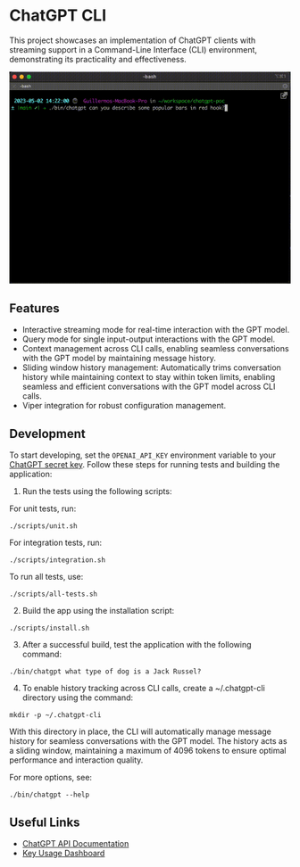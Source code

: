 # ChatGPT CLI

This project showcases an implementation of ChatGPT clients with streaming support in a Command-Line Interface (CLI)
environment, demonstrating its practicality and effectiveness.

![a screenshot](resources/recording.gif)

## Features

* Interactive streaming mode for real-time interaction with the GPT model.
* Query mode for single input-output interactions with the GPT model.
* Context management across CLI calls, enabling seamless conversations with the GPT model by maintaining message
  history.
* Sliding window history management: Automatically trims conversation history while maintaining context to stay within
  token limits, enabling seamless and efficient conversations with the GPT model across CLI calls.
* Viper integration for robust configuration management.

## Development

To start developing, set the `OPENAI_API_KEY` environment variable to
your [ChatGPT secret key](https://platform.openai.com/account/api-keys). Follow these steps for running tests and
building the application:

1. Run the tests using the following scripts:

For unit tests, run:

```shell
./scripts/unit.sh
```

For integration tests, run:

```shell
./scripts/integration.sh
```

To run all tests, use:

```shell
./scripts/all-tests.sh
```

2. Build the app using the installation script:

```shell
./scripts/install.sh
```

3. After a successful build, test the application with the following command:

```shell
./bin/chatgpt what type of dog is a Jack Russel?
```

4. To enable history tracking across CLI calls, create a ~/.chatgpt-cli directory using the command:

```shell
mkdir -p ~/.chatgpt-cli
```

With this directory in place, the CLI will automatically manage message history for seamless conversations with the GPT
model. The history acts as a sliding window, maintaining a maximum of 4096 tokens to ensure optimal performance and
interaction quality.

For more options, see:

```shell
./bin/chatgpt --help
```

## Useful Links

* [ChatGPT API Documentation](https://platform.openai.com/docs/introduction/overview)
* [Key Usage Dashboard](https://platform.openai.com/account/usage)